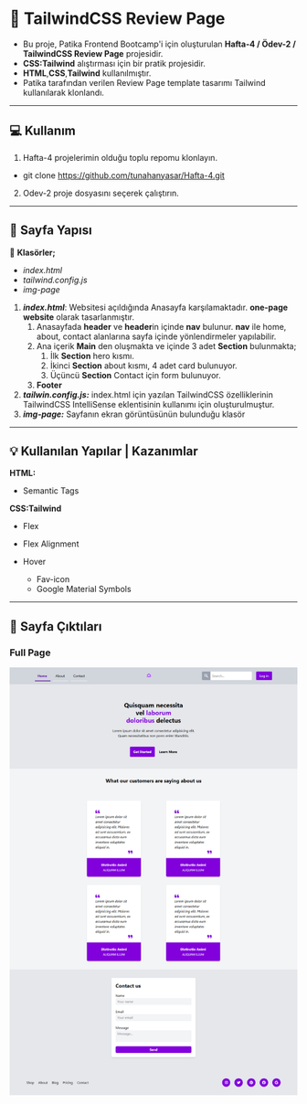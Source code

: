 # :page_facing_up: TailwindCSS Review Page 

* Bu proje, Patika Frontend Bootcamp'i için oluşturulan **Hafta-4 / Ödev-2 / TailwindCSS Review Page** projesidir.
* **CSS:Tailwind** alıştırması için bir pratik projesidir.
* **HTML**,**CSS**,**Tailwind** kullanılmıştır.
*   Patika tarafından verilen Review Page template tasarımı Tailwind kullanılarak klonlandı.
---

## :computer: Kullanım

1.  Hafta-4 projelerimin olduğu toplu repomu klonlayın.
*   git clone https://github.com/tunahanyasar/Hafta-4.git
2. Odev-2 proje dosyasını seçerek çalıştırın.

---

## 📜 Sayfa Yapısı

:open_file_folder: **Klasörler;**
* *index.html*
* *tailwind.config.js*
* *img-page*

1. ***index.html***: Websitesi açıldığında Anasayfa karşılamaktadır. **one-page website** olarak tasarlanmıştır. 
    1.  Anasayfada **header** ve **header**in içinde **nav** bulunur. **nav** ile home, about, contact  alanlarına sayfa içinde yönlendirmeler yapılabilir. 
    2.  Ana içerik **Main** den oluşmakta ve içinde 3 adet **Section** bulunmakta;
        1. İlk **Section** hero kısmı. 
        2. İkinci **Section** about kısmı, 4 adet card bulunuyor.
        3. Üçüncü  **Section** Contact için form bulunuyor.
    3. **Footer**
3.  ***tailwin.config.js:*** index.html için yazılan TailwindCSS özelliklerinin TailwindCSS IntelliSense eklentisinin kullanımı için oluşturulmuştur.
4. ***img-page:*** Sayfanın ekran görüntüsünün bulunduğu klasör 

---

## 💡 Kullanılan Yapılar | Kazanımlar

**HTML:**
* Semantic Tags

**CSS:Tailwind**
*  Flex
*  Flex Alignment
*  Hover

    *  Fav-icon
    *  Google Material Symbols

---


## :paperclip: Sayfa Çıktıları
### Full Page
![Fullpage](./img-page/fullpage.png)




